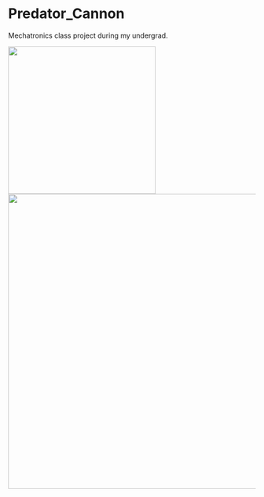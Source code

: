 # Predator_Cannon
Mechatronics class project during my undergrad.

<img src="https://github.com/user-attachments/assets/5cdc1a45-95ff-4666-addc-6ceafa79a7ad" width="300">
<img src="https://github.com/user-attachments/assets/949faee1-3584-425d-a775-6426416170e4" width="600">
